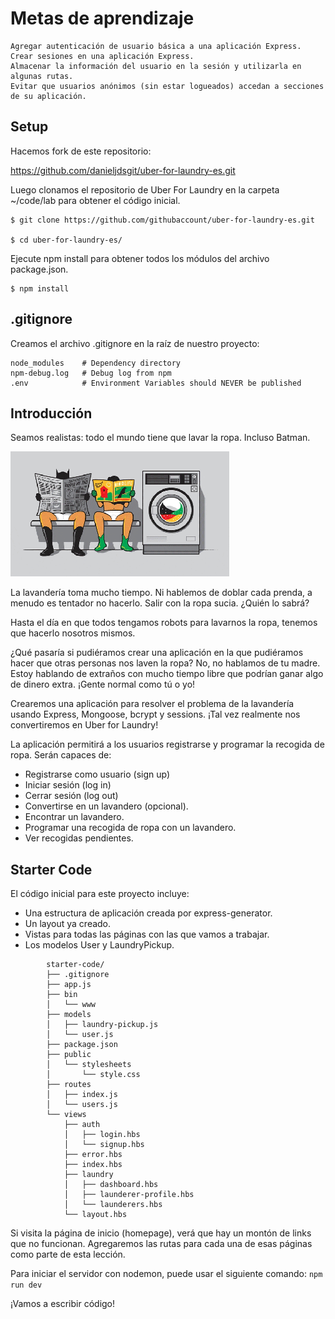 # Metas de aprendizaje

    Agregar autenticación de usuario básica a una aplicación Express.
    Crear sesiones en una aplicación Express.
    Almacenar la información del usuario en la sesión y utilizarla en algunas rutas.
    Evitar que usuarios anónimos (sin estar logueados) accedan a secciones de su aplicación.

## Setup

Hacemos fork de este repositorio:

https://github.com/danieljdsgit/uber-for-laundry-es.git

Luego clonamos el repositorio de Uber For Laundry en la carpeta ~/code/lab para obtener el código inicial.

```
$ git clone https://github.com/githubaccount/uber-for-laundry-es.git

$ cd uber-for-laundry-es/
```

Ejecute npm install para obtener todos los módulos del archivo package.json.

```
$ npm install
```

## .gitignore

Creamos el archivo .gitignore en la raíz de nuestro proyecto:

```
node_modules    # Dependency directory
npm-debug.log   # Debug log from npm
.env            # Environment Variables should NEVER be published
```

## Introducción

Seamos realistas: todo el mundo tiene que lavar la ropa. Incluso Batman.

![](giphy.gif)

La lavandería toma mucho tiempo. Ni hablemos de doblar cada prenda, a menudo es tentador no hacerlo. Salir con la ropa sucia. ¿Quién lo sabrá?

Hasta el día en que todos tengamos robots para lavarnos la ropa, tenemos que hacerlo nosotros mismos.

¿Qué pasaría si pudiéramos crear una aplicación en la que pudiéramos hacer que otras personas nos laven la ropa? No, no hablamos de tu madre. Estoy hablando de extraños con mucho tiempo libre que podrían ganar algo de dinero extra. ¡Gente normal como tú o yo!

Crearemos una aplicación para resolver el problema de la lavandería usando Express, Mongoose, bcrypt y sessions. ¡Tal vez realmente nos convertiremos en Uber for Laundry!

La aplicación permitirá a los usuarios registrarse y programar la recogida de ropa. Serán capaces de:

- Registrarse como usuario (sign up)
- Iniciar sesión (log in)
- Cerrar sesión (log out)
- Convertirse en un lavandero (opcional).
- Encontrar un lavandero.
- Programar una recogida de ropa con un lavandero.
- Ver recogidas pendientes.

## Starter Code

El código inicial para este proyecto incluye:


- Una estructura de aplicación creada por express-generator.
- Un layout ya creado.
- Vistas para todas las páginas con las que vamos a trabajar.
- Los modelos User y LaundryPickup.

```
        starter-code/
        ├── .gitignore
        ├── app.js
        ├── bin
        │   └── www
        ├── models
        │   ├── laundry-pickup.js
        │   └── user.js
        ├── package.json
        ├── public
        │   └── stylesheets
        │       └── style.css
        ├── routes
        │   ├── index.js
        │   └── users.js
        └── views
            ├── auth
            │   ├── login.hbs
            │   └── signup.hbs
            ├── error.hbs
            ├── index.hbs
            ├── laundry
            │   ├── dashboard.hbs
            │   ├── launderer-profile.hbs
            │   └── launderers.hbs
            └── layout.hbs
```

Si visita la página de inicio (homepage), verá que hay un montón de links que no funcionan. Agregaremos las rutas para cada una de esas páginas como parte de esta lección.

Para iniciar el servidor con nodemon, puede usar el siguiente comando: ```npm run dev```

¡Vamos a escribir código!